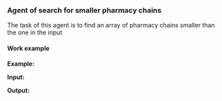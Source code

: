 ### Agent of search for smaller pharmacy chains

The task of this agent is to find an array of pharmacy chains smaller than the one in the input

#### Work example

**Example:**

**Input:**

**Output:**